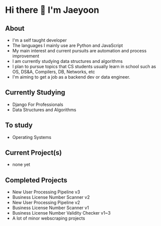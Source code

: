 # Hi there 👋 I'm Jaeyoon


## About
* I'm a self taught developer
* The languages I mainly use are Python and JavaScript
* My main interest and current pursuits are automation and process improvement
* I am currently studying data structures and algorithms
* I plan to pursue topics that CS students usually learn in school such as OS, DS&A, Compilers, DB, Networks, etc
* I'm aiming to get a job as a backend dev or data engineer.

## Currently Studying
* Django For Professionals
* Data Structures and Algorithms

## To study
* Operating Systems

## Current Project(s)
* none yet

## Completed Projects
* New User Processing Pipeline v3
* Business License Number Scanner v2
* New User Processing Pipeline v2
* Business License Number Scanner v1
* Business License Number Validity Checker v1~3
* A lot of minor webscraping projects
